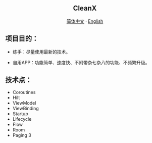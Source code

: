 <h2 align="center">CleanX</h2>
  <p align="center">
       <a href="README-CN.md">简体中文</a>
    ·
    <a href="README.md">English</a>
  </p>

## 项目目的：

- 练手：尽量使用最新的技术。

- 自用APP：功能简单、速度快、不附带杂七杂八的功能、不频繁升级。

## 技术点：

- Coroutines
- Hilt
- ViewModel
- ViewBinding
- Startup
- Lifecycle
- Flow
- Room
- Paging 3
